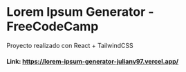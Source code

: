 # Lorem Ipsum Generator - FreeCodeCamp

Proyecto realizado con React + TailwindCSS

#### Link: https://lorem-ipsum-generator-julianv97.vercel.app/
